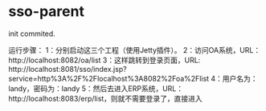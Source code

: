 # sso-parent
init commited.

运行步骤：
1：分别启动这三个工程（使用Jetty插件）。
2：访问OA系统，URL：http://localhost:8082/oa/list
3：这样跳转到登录页面，URL: http://localhost:8081/sso/index.jsp?service=http%3A%2F%2Flocalhost%3A8082%2Foa%2Flist
4：用户名为：landy，密码为：landy
5：然后去进入ERP系统，URL：http://localhost:8083/erp/list，则就不需要登录了，直接进入